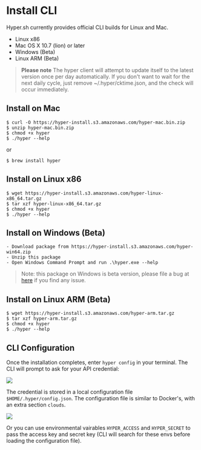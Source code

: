 # Install CLI

Hyper.sh currently provides official CLI builds for Linux and Mac.

- Linux x86
- Mac OS X 10.7 (lion) or later
- Windows (Beta)
- Linux ARM (Beta)

> **Please note**
The hyper client will attempt to update itself to the latest version once per day automatically. If you don't want to wait for the next daily cycle, just remove ~/.hyper/cktime.json, and the check will occur immediately.

## Install on Mac

    $ curl -O https://hyper-install.s3.amazonaws.com/hyper-mac.bin.zip
    $ unzip hyper-mac.bin.zip 
    $ chmod +x hyper
    $ ./hyper --help

or

    $ brew install hyper


## Install on Linux x86

    $ wget https://hyper-install.s3.amazonaws.com/hyper-linux-x86_64.tar.gz
    $ tar xzf hyper-linux-x86_64.tar.gz
    $ chmod +x hyper
    $ ./hyper --help

## Install on Windows (Beta)
    - Download package from https://hyper-install.s3.amazonaws.com/hyper-win64.zip
    - Unzip this package
    - Open Windows Command Prompt and run .\hyper.exe --help
> Note: this package on Windows is beta version, please file a bug at [here](https://github.com/hyperhq/hypercli/issues) if you find any issue.

## Install on Linux ARM (Beta)

    $ wget https://hyper-install.s3.amazonaws.com/hyper-arm.tar.gz
    $ tar xzf hyper-arm.tar.gz
    $ chmod +x hyper
    $ ./hyper --help



## CLI Configuration

Once the installation completes, enter `hyper config` in your terminal. The CLI will prompt to ask for your API credential:

![](https://trello-attachments.s3.amazonaws.com/56daae9b816ec930c8d98197/720x143/9fdd9a68694376d4ec62a3d93409e67c/upload_3_18_2016_at_6_11_19_PM.png)

The credential is stored in a local configuration file `$HOME/.hyper/config.json`. The configuration file is similar to Docker's, with an extra section `clouds`.

![](https://trello-attachments.s3.amazonaws.com/56daae9b816ec930c8d98197/635x160/c9caa016982d5884eb06578292c154bf/config.png)

Or you can use environmental vairables `HYPER_ACCESS` and `HYPER_SECRET` to pass the access key and secret key (CLI will search for these envs before loading the configuration file).
